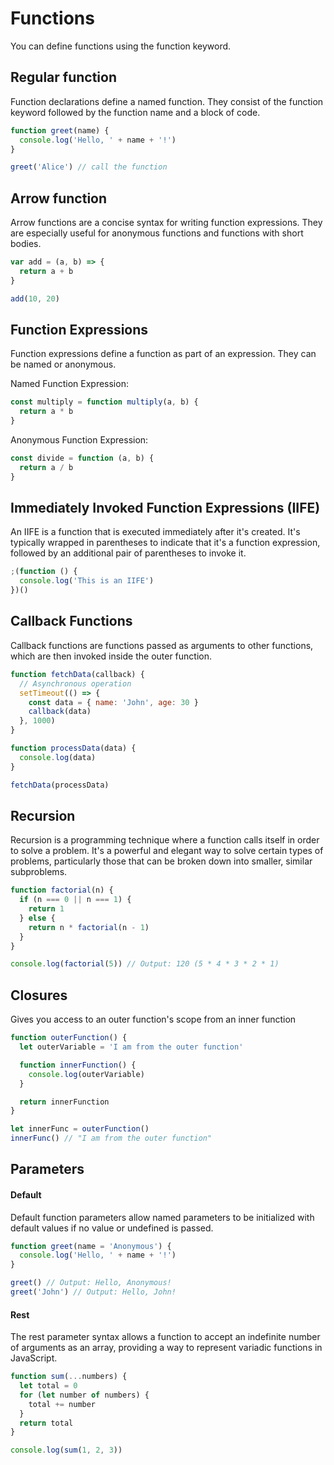 # Functions

You can define functions using the function keyword.

## Regular function

Function declarations define a named function. They consist of the function keyword followed by the function name and a block of code.

```js
function greet(name) {
  console.log('Hello, ' + name + '!')
}

greet('Alice') // call the function
```

## Arrow function

Arrow functions are a concise syntax for writing function expressions. They are especially useful for anonymous functions and functions with short bodies.

```js
var add = (a, b) => {
  return a + b
}

add(10, 20)
```

## Function Expressions

Function expressions define a function as part of an expression. They can be named or anonymous.

Named Function Expression:

```js
const multiply = function multiply(a, b) {
  return a * b
}
```

Anonymous Function Expression:

```js
const divide = function (a, b) {
  return a / b
}
```

## Immediately Invoked Function Expressions (IIFE)

An IIFE is a function that is executed immediately after it's created. It's typically wrapped in parentheses to indicate that it's a function expression, followed by an additional pair of parentheses to invoke it.

```js
;(function () {
  console.log('This is an IIFE')
})()
```

## Callback Functions

Callback functions are functions passed as arguments to other functions, which are then invoked inside the outer function.

```js
function fetchData(callback) {
  // Asynchronous operation
  setTimeout(() => {
    const data = { name: 'John', age: 30 }
    callback(data)
  }, 1000)
}

function processData(data) {
  console.log(data)
}

fetchData(processData)
```

## Recursion

Recursion is a programming technique where a function calls itself in order to solve a problem. It's a powerful and elegant way to solve certain types of problems, particularly those that can be broken down into smaller, similar subproblems.

```js
function factorial(n) {
  if (n === 0 || n === 1) {
    return 1
  } else {
    return n * factorial(n - 1)
  }
}

console.log(factorial(5)) // Output: 120 (5 * 4 * 3 * 2 * 1)
```

## Closures

Gives you access to an outer function's scope from an inner function

```js
function outerFunction() {
  let outerVariable = 'I am from the outer function'

  function innerFunction() {
    console.log(outerVariable)
  }

  return innerFunction
}

let innerFunc = outerFunction()
innerFunc() // "I am from the outer function"
```

## Parameters

#### Default

Default function parameters allow named parameters to be initialized with default values if no value or undefined is passed.

```js
function greet(name = 'Anonymous') {
  console.log('Hello, ' + name + '!')
}

greet() // Output: Hello, Anonymous!
greet('John') // Output: Hello, John!
```

#### Rest

The rest parameter syntax allows a function to accept an indefinite number of arguments as an array, providing a way to represent variadic functions in JavaScript.

```js
function sum(...numbers) {
  let total = 0
  for (let number of numbers) {
    total += number
  }
  return total
}

console.log(sum(1, 2, 3))
```

